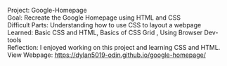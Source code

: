 Project: Google-Homepage  
Goal: Recreate the Google Homepage using HTML and CSS  
Difficult Parts: Understanding how to use CSS to layout a webpage  
Learned: Basic CSS and HTML, Basics of CSS Grid , Using Browser Dev-tools  
Reflection: I enjoyed working on this project and learning CSS and HTML.  
View Webpage: https://dylan5019-odin.github.io/google-homepage/
